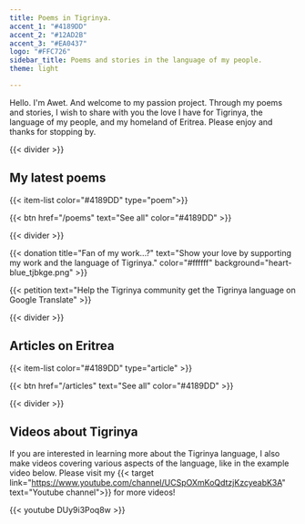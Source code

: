 ```yaml
---
title: Poems in Tigrinya.
accent_1: "#4189DD"
accent_2: "#12AD2B"
accent_3: "#EA0437"
logo: "#FFC726"
sidebar_title: Poems and stories in the language of my people.
theme: light

---
```

Hello. I'm Awet. And welcome to my passion project. Through my poems and stories, I wish to share with you the love I have for Tigrinya, the language of my people, and my homeland of Eritrea. Please enjoy and thanks for stopping by.

{{< divider >}}

## My latest poems

{{< item-list color="#4189DD" type="poem">}}

{{< btn href="/poems" text="See all" color="#4189DD" >}}

{{< divider >}}

{{< donation  title="Fan of my work...?" text="Show your love by supporting my work and the language of Tigrinya." color="#ffffff" background="heart-blue_tjbkge.png" >}}

{{< petition text="Help the Tigrinya community get the Tigrinya language on Google Translate" >}}

{{< divider >}}

## Articles on Eritrea

{{< item-list color="#4189DD" type="article" >}}

{{< btn href="/articles" text="See all" color="#4189DD" >}}

{{< divider >}}

## Videos about Tigrinya

If you are interested in learning more about the Tigrinya language, I also make videos covering various aspects of the language, like in the example video below. Please visit my {{< target link="https://www.youtube.com/channel/UCSpOXmKoQdtzjKzcyeabK3A" text="Youtube channel">}} for more videos!

{{< youtube DUy9i3Poq8w >}}